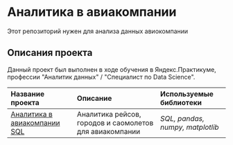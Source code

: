 # Аналитика в авиакомпании

Этот репозиторий нужен для анализа данных авиокомпании 
## Описания проекта

Данный проект был выполнен в ходе обучения в Яндекс.Практикуме, профессии "Аналитик данных" / "Специалист по Data Science".

| Название проекта | Описание | Используемые библиотеки | 
| :---------------------- | :---------------------- | :---------------------- |
| [Аналитика в авиакомпании SQL](borrowers_reliability) | Аналитика рейсов, городов и саомолетов для авиакомпании | *SQL, pandas, numpy, matplotlib* |

